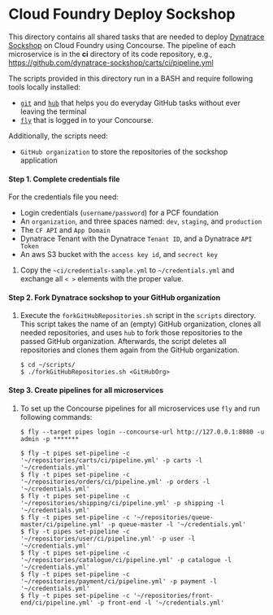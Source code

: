 # Cloud Foundry Deploy Sockshop

This directory contains all shared tasks that are needed to deploy [Dynatrace Sockshop](https://github.com/dynatrace-sockshop) on Cloud Foundry using Concourse.
The pipeline of each microservice is in the **ci** directory of its code repository, e.g., https://github.com/dynatrace-sockshop/carts/ci/pipeline.yml

The scripts provided in this directory run in a BASH and require following tools locally installed: 
* [`git`](https://git-scm.com/) and [`hub`](https://hub.github.com/) that helps you do everyday GitHub tasks without ever leaving the terminal
* [`fly`](https://concourse-ci.org/fly.html) that is logged in to your Concourse. 

Additionally, the scripts need:
* `GitHub organization` to store the repositories of the sockshop application

#### Step 1. Complete credentials file

For the credentials file you need: 
* Login credentials (`username/password`) for a PCF foundation
* An `organization`, and three spaces named: `dev`, `staging`, and `production`
* The `CF API` and `App Domain`
* Dynatrace Tenant with the Dynatrace `Tenant ID`, and a Dynatrace `API Token`
* An aws S3 bucket with the `access key id`, and `secrect key`

1. Copy the `~ci/credentials-sample.yml` to `~/credentials.yml` and exchange all `< >` elements with the proper value.

#### Step 2. Fork Dynatrace sockshop to your GitHub organization

1. Execute the `forkGitHubRepositories.sh` script in the `scripts` directory. This script takes the name of an (empty) GitHub organization, clones all needed repositories, and uses `hub` to fork those repositories to the passed GitHub organization. Afterwards, the script deletes all repositories and clones them again from the GitHub organization.

    ```console
    $ cd ~/scripts/
    $ ./forkGitHubRepositories.sh <GitHubOrg>
    ```

#### Step 3. Create pipelines for all microservices

1. To set up the Concourse pipelines for all microservices use `fly` and run following commands:
    ```console
    $ fly --target pipes login --concourse-url http://127.0.0.1:8080 -u admin -p *******

    $ fly -t pipes set-pipeline -c '~/repositories/carts/ci/pipeline.yml' -p carts -l '~/credentials.yml'
    $ fly -t pipes set-pipeline -c '~/repositories/orders/ci/pipeline.yml' -p orders -l '~/credentials.yml'
    $ fly -t pipes set-pipeline -c '~/repositories/shipping/ci/pipeline.yml' -p shipping -l '~/credentials.yml'
    $ fly -t pipes set-pipeline -c '~/repositories/queue-master/ci/pipeline.yml' -p queue-master -l '~/credentials.yml'
    $ fly -t pipes set-pipeline -c '~/repositories/user/ci/pipeline.yml' -p user -l '~/credentials.yml'
    $ fly -t pipes set-pipeline -c '~/repositories/catalogue/ci/pipeline.yml' -p catalogue -l '~/credentials.yml'
    $ fly -t pipes set-pipeline -c '~/repositories/payment/ci/pipeline.yml' -p payment -l '~/credentials.yml'
    $ fly -t pipes set-pipeline -c '~/repositories/front-end/ci/pipeline.yml' -p front-end -l '~/credentials.yml'

    ```
